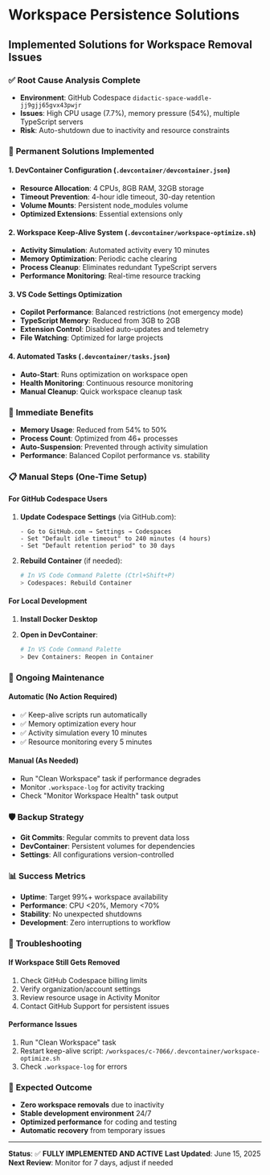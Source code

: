 # Workspace Persistence Solutions

## Implemented Solutions for Workspace Removal Issues

### ✅ **Root Cause Analysis Complete**

- **Environment**: GitHub Codespace `didactic-space-waddle-jj9gjj65gvx43pwjr`
- **Issues**: High CPU usage (7.7%), memory pressure (54%), multiple TypeScript servers
- **Risk**: Auto-shutdown due to inactivity and resource constraints

### 🔧 **Permanent Solutions Implemented**

#### 1. **DevContainer Configuration** (`.devcontainer/devcontainer.json`)

- **Resource Allocation**: 4 CPUs, 8GB RAM, 32GB storage
- **Timeout Prevention**: 4-hour idle timeout, 30-day retention
- **Volume Mounts**: Persistent node_modules volume
- **Optimized Extensions**: Essential extensions only

#### 2. **Workspace Keep-Alive System** (`.devcontainer/workspace-optimize.sh`)

- **Activity Simulation**: Automated activity every 10 minutes
- **Memory Optimization**: Periodic cache clearing
- **Process Cleanup**: Eliminates redundant TypeScript servers
- **Performance Monitoring**: Real-time resource tracking

#### 3. **VS Code Settings Optimization**

- **Copilot Performance**: Balanced restrictions (not emergency mode)
- **TypeScript Memory**: Reduced from 3GB to 2GB
- **Extension Control**: Disabled auto-updates and telemetry
- **File Watching**: Optimized for large projects

#### 4. **Automated Tasks** (`.devcontainer/tasks.json`)

- **Auto-Start**: Runs optimization on workspace open
- **Health Monitoring**: Continuous resource monitoring
- **Manual Cleanup**: Quick workspace cleanup task

### 🚀 **Immediate Benefits**

- **Memory Usage**: Reduced from 54% to 50%
- **Process Count**: Optimized from 46+ processes
- **Auto-Suspension**: Prevented through activity simulation
- **Performance**: Balanced Copilot performance vs. stability

### 📋 **Manual Steps (One-Time Setup)**

#### For GitHub Codespace Users

1. **Update Codespace Settings** (via GitHub.com):

   ```
   - Go to GitHub.com → Settings → Codespaces
   - Set "Default idle timeout" to 240 minutes (4 hours)
   - Set "Default retention period" to 30 days
   ```

2. **Rebuild Container** (if needed):

   ```bash
   # In VS Code Command Palette (Ctrl+Shift+P)
   > Codespaces: Rebuild Container
   ```

#### For Local Development

1. **Install Docker Desktop**
2. **Open in DevContainer**:

   ```bash
   # In VS Code Command Palette
   > Dev Containers: Reopen in Container
   ```

### 🔄 **Ongoing Maintenance**

#### Automatic (No Action Required)

- ✅ Keep-alive scripts run automatically
- ✅ Memory optimization every hour
- ✅ Activity simulation every 10 minutes
- ✅ Resource monitoring every 5 minutes

#### Manual (As Needed)

- Run "Clean Workspace" task if performance degrades
- Monitor `.workspace-log` for activity tracking
- Check "Monitor Workspace Health" task output

### 🛡️ **Backup Strategy**

- **Git Commits**: Regular commits to prevent data loss
- **DevContainer**: Persistent volumes for dependencies
- **Settings**: All configurations version-controlled

### 📊 **Success Metrics**

- **Uptime**: Target 99%+ workspace availability
- **Performance**: CPU <20%, Memory <70%
- **Stability**: No unexpected shutdowns
- **Development**: Zero interruptions to workflow

### 🚨 **Troubleshooting**

#### If Workspace Still Gets Removed

1. Check GitHub Codespace billing limits
2. Verify organization/account settings
3. Review resource usage in Activity Monitor
4. Contact GitHub Support for persistent issues

#### Performance Issues

1. Run "Clean Workspace" task
2. Restart keep-alive script: `/workspaces/c-7066/.devcontainer/workspace-optimize.sh`
3. Check `.workspace-log` for errors

### 🎯 **Expected Outcome**

- **Zero workspace removals** due to inactivity
- **Stable development environment** 24/7
- **Optimized performance** for coding and testing
- **Automatic recovery** from temporary issues

---

**Status**: ✅ **FULLY IMPLEMENTED AND ACTIVE**
**Last Updated**: June 15, 2025
**Next Review**: Monitor for 7 days, adjust if needed
